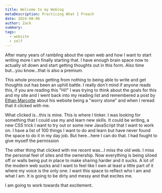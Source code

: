 ```yaml
---
title: Welcome to my Weblog
metaDescription: Practicing What I Preach
date: 2024-08-06
author: Zack
summary:  
tags:
  - website
  - self
---
```


After many years of rambling about the open web and how I want to start writing more I am finally starting that. I have enough brain space now to actually sit down and start getting thoughts out in this form. Also time but...you know...that is also a premium. 

This whole process getting from nothing to being able to write and get thoughts out has been an uphill battle. I really don't mind if anyone reads this, if you are reading this "Hi!" I was trying to think about the goals for this and my site and I went back into my reading list and remembered a post by [Ethan Marcotte](https://ethanmarcotte.com/wrote/let-a-website-be-a-worry-stone/) about his website being a "worry stone" and when I reread that it clicked with me.

What clicked is...this is mine. This is where I tinker. I was looking for something that I could use my and learn new skills. It could be writing, a new CSS trick I want to try out or some new JavaScript that I want to work on. I have a list of 100 things I want to do and learn but have never found the space to do it in my day job. But here...here I can do that. I had fought to give myself the permission

The other thing that clicked with me recent was...I miss the old web. I miss the personal feel of sites and the ownership. Now everything is being siloed off or walls being put in place to make sharing harder and it sucks. A lot of the modern web sucks and I want to feel like I own at least a little part of it where my voice is the only one. I want this space to reflect who I am and what I am. It is going to be dirty and messy and that excites me. 

I am going to work towards that excitement.